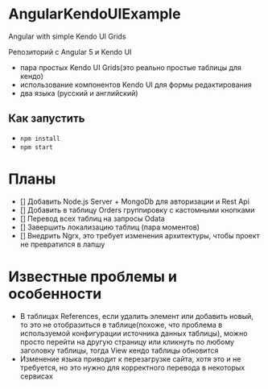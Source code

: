 # AngularKendoUIExample
Angular with simple Kendo UI Grids

Репозиторий с Angular 5 и Kendo UI

- пара простых Kendo UI Grids(это реально простые таблицы для кендо)
- использование компонентов Kendo UI для формы редактирования
- два языка (русский и английский)


## Как запустить
- `npm install`
- `npm start`

# Планы
- [] Добавить Node.js Server + MongoDb для авторизации и Rest Api
- [] Добавить в таблицу Orders группировку с кастомными кнопками
- [] Перевод всех таблиц на запросы Odata
- [] Завершить локализацию таблиц (пара моментов)
- [] Внедрить Ngrx, это требует изменения архитектуры, чтобы проект не превратился в лапшу

# Известные проблемы и особенности
- В таблицах References, если удалить элемент или добавить новый, то это не отобразиться в таблице(похоже, что проблема в используемой конфигурации источника данных таблицы),
можно просто перейти на другую страницу или кликнуть по любому заголовку таблицы, тогда View кендо таблицы обновится
- Изменение языка приводит к перезагрузке сайта, хотя это и не требуется, но это нужно для корректного перевода в некоторых сервисах

